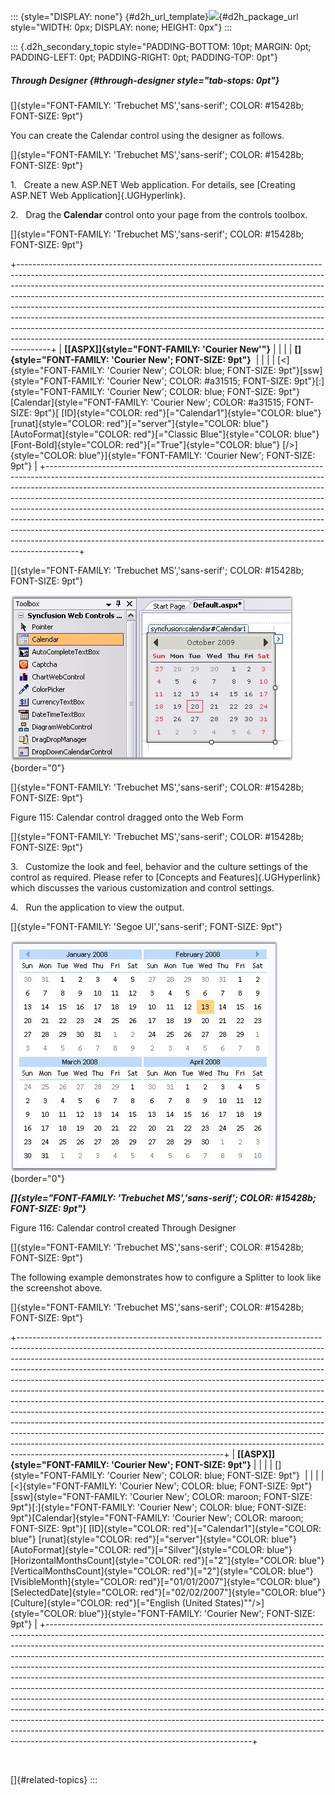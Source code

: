 ::: {style="DISPLAY: none"}
[](ms-xhelp:///?Id=d2h_url_template){#d2h_url_template}![](!package_url!){#d2h_package_url style="WIDTH: 0px; DISPLAY: none; HEIGHT: 0px"}
:::

::: {.d2h_secondary_topic style="PADDING-BOTTOM: 10pt; MARGIN: 0pt; PADDING-LEFT: 0pt; PADDING-RIGHT: 0pt; PADDING-TOP: 0pt"}
##### Through Designer {#through-designer style="tab-stops: 0pt"}

[]{style="FONT-FAMILY: 'Trebuchet MS','sans-serif'; COLOR: #15428b; FONT-SIZE: 9pt"} 

You can create the Calendar control using the designer as follows.

[]{style="FONT-FAMILY: 'Trebuchet MS','sans-serif'; COLOR: #15428b; FONT-SIZE: 9pt"} 

1.   Create a new ASP.NET Web application. For details, see [Creating ASP.NET Web Application]{.UGHyperlink}.

2.   Drag the **Calendar** control onto your page from the controls toolbox.

[]{style="FONT-FAMILY: 'Trebuchet MS','sans-serif'; COLOR: #15428b; FONT-SIZE: 9pt"} 

+--------------------------------------------------------------------------------------------------------------------------------------------------------------------------------------------------------------------------------------------------------------------------------------------------------------------------------------------------------------------------------------------------------------------------------------------------------------------------------------------------------------------------------------------------------------------------------------------------------------------------------------------------------+
| **[\[ASPX\]]{style="FONT-FAMILY: 'Courier New'"}**                                                                                                                                                                                                                                                                                                                                                                                                                                                                                                                                                                                                     |
|                                                                                                                                                                                                                                                                                                                                                                                                                                                                                                                                                                                                                                                        |
| **[]{style="FONT-FAMILY: 'Courier New'; FONT-SIZE: 9pt"}**                                                                                                                                                                                                                                                                                                                                                                                                                                                                                                                                                                                             |
|                                                                                                                                                                                                                                                                                                                                                                                                                                                                                                                                                                                                                                                        |
| [\<]{style="FONT-FAMILY: 'Courier New'; COLOR: blue; FONT-SIZE: 9pt"}[ssw]{style="FONT-FAMILY: 'Courier New'; COLOR: #a31515; FONT-SIZE: 9pt"}[:]{style="FONT-FAMILY: 'Courier New'; COLOR: blue; FONT-SIZE: 9pt"}[Calendar]{style="FONT-FAMILY: 'Courier New'; COLOR: #a31515; FONT-SIZE: 9pt"}[ [ID]{style="COLOR: red"}[=\"Calendar1\"]{style="COLOR: blue"} [runat]{style="COLOR: red"}[=\"server\"]{style="COLOR: blue"} [AutoFormat]{style="COLOR: red"}[=\"Classic Blue\"]{style="COLOR: blue"} [Font-Bold]{style="COLOR: red"}[=\"True\"]{style="COLOR: blue"} [/\>]{style="COLOR: blue"}]{style="FONT-FAMILY: 'Courier New'; FONT-SIZE: 9pt"} |
+--------------------------------------------------------------------------------------------------------------------------------------------------------------------------------------------------------------------------------------------------------------------------------------------------------------------------------------------------------------------------------------------------------------------------------------------------------------------------------------------------------------------------------------------------------------------------------------------------------------------------------------------------------+

[]{style="FONT-FAMILY: 'Trebuchet MS','sans-serif'; COLOR: #15428b; FONT-SIZE: 9pt"} 

![](ImagesExt/image72_185.jpg){border="0"}

[]{style="FONT-FAMILY: 'Trebuchet MS','sans-serif'; COLOR: #15428b; FONT-SIZE: 9pt"} 

Figure 115: Calendar control dragged onto the Web Form

[]{style="FONT-FAMILY: 'Trebuchet MS','sans-serif'; COLOR: #15428b; FONT-SIZE: 9pt"} 

3.   Customize the look and feel, behavior and the culture settings of the control as required. Please refer to [Concepts and Features]{.UGHyperlink} which discusses the various customization and control settings.

4.   Run the application to view the output.

[]{style="FONT-FAMILY: 'Segoe UI','sans-serif'; FONT-SIZE: 9pt"} 

![](ImagesExt/image72_186.jpg){border="0"}

***[]{style="FONT-FAMILY: 'Trebuchet MS','sans-serif'; COLOR: #15428b; FONT-SIZE: 9pt"}*** 

Figure 116: Calendar control created Through Designer

[]{style="FONT-FAMILY: 'Trebuchet MS','sans-serif'; COLOR: #15428b; FONT-SIZE: 9pt"} 

The following example demonstrates how to configure a Splitter to look like the screenshot above.

[]{style="FONT-FAMILY: 'Trebuchet MS','sans-serif'; COLOR: #15428b; FONT-SIZE: 9pt"} 

+---------------------------------------------------------------------------------------------------------------------------------------------------------------------------------------------------------------------------------------------------------------------------------------------------------------------------------------------------------------------------------------------------------------------------------------------------------------------------------------------------------------------------------------------------------------------------------------------------------------------------------------------------------------------------------------------------------------------------------------------------------------------------------------------------------------------------------------------------------------------------------------------------------------------------------------------+
| **[\[ASPX\]]{style="FONT-FAMILY: 'Courier New'; FONT-SIZE: 9pt"}**                                                                                                                                                                                                                                                                                                                                                                                                                                                                                                                                                                                                                                                                                                                                                                                                                                                                          |
|                                                                                                                                                                                                                                                                                                                                                                                                                                                                                                                                                                                                                                                                                                                                                                                                                                                                                                                                             |
| []{style="FONT-FAMILY: 'Courier New'; COLOR: blue; FONT-SIZE: 9pt"}                                                                                                                                                                                                                                                                                                                                                                                                                                                                                                                                                                                                                                                                                                                                                                                                                                                                         |
|                                                                                                                                                                                                                                                                                                                                                                                                                                                                                                                                                                                                                                                                                                                                                                                                                                                                                                                                             |
| [\<]{style="FONT-FAMILY: 'Courier New'; COLOR: blue; FONT-SIZE: 9pt"}[ssw]{style="FONT-FAMILY: 'Courier New'; COLOR: maroon; FONT-SIZE: 9pt"}[:]{style="FONT-FAMILY: 'Courier New'; COLOR: blue; FONT-SIZE: 9pt"}[Calendar]{style="FONT-FAMILY: 'Courier New'; COLOR: maroon; FONT-SIZE: 9pt"}[ [ID]{style="COLOR: red"}[=\"Calendar1\"]{style="COLOR: blue"} [runat]{style="COLOR: red"}[=\"server\"]{style="COLOR: blue"} [AutoFormat]{style="COLOR: red"}[=\"Silver\"]{style="COLOR: blue"} [HorizontalMonthsCount]{style="COLOR: red"}[=\"2\"]{style="COLOR: blue"} [VerticalMonthsCount]{style="COLOR: red"}[=\"2\"]{style="COLOR: blue"} [VisibleMonth]{style="COLOR: red"}[=\"01/01/2007\"]{style="COLOR: blue"} [SelectedDate]{style="COLOR: red"}[=\"02/02/2007\"]{style="COLOR: blue"} [Culture]{style="COLOR: red"}[=\"English (United States)\"\"/\>]{style="COLOR: blue"}]{style="FONT-FAMILY: 'Courier New'; FONT-SIZE: 9pt"} |
+---------------------------------------------------------------------------------------------------------------------------------------------------------------------------------------------------------------------------------------------------------------------------------------------------------------------------------------------------------------------------------------------------------------------------------------------------------------------------------------------------------------------------------------------------------------------------------------------------------------------------------------------------------------------------------------------------------------------------------------------------------------------------------------------------------------------------------------------------------------------------------------------------------------------------------------------+

 

[]{#related-topics}
:::
